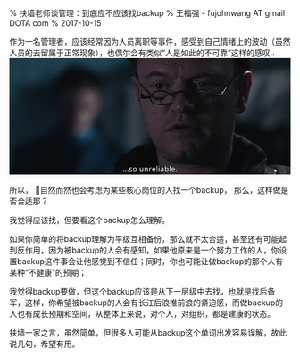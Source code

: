 % 扶墙老师谈管理：到底应不应该找backup
% 王福强 - fujohnwang AT gmail DOTA com
% 2017-10-15

作为一名管理者，应该经常因为人员离职等事件，感受到自己情绪上的波动（虽然人员的去留属于正常现象），也偶尔会有类似“人是如此的不可靠”这样的感叹..
![](images/unreliable.png)

所以， 自然而然也会考虑为某些核心岗位的人找一个backup， 那么，这样做是否合适那？

我觉得应该找，但要看这个backup怎么理解。 

如果你简单的将backup理解为平级互相备份，那么就不太合适，甚至还有可能起到反作用，因为被backup的人会有感知，如果他原来是一个努力工作的人，你设置backup这件事会让他感觉到不信任；同时，你也可能让做backup的那个人有某种“不健康”的预期；

我觉得backup要做，但这个backup应该是从下一层级中去找，也就是找后备军，这样，你希望被backup的人会有长江后浪推前浪的紧迫感，而做backup的人也有成长预期和空间，从整体上来说，对个人，对组织，都是建康的状态。

扶墙一家之言，虽然简单，但很多人可能从backup这个单词出发容易误解，故此说几句，希望有用。
















